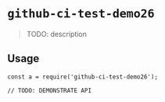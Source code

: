 
# `github-ci-test-demo26`

> TODO: description

## Usage

```
const a = require('github-ci-test-demo26');

// TODO: DEMONSTRATE API
```

